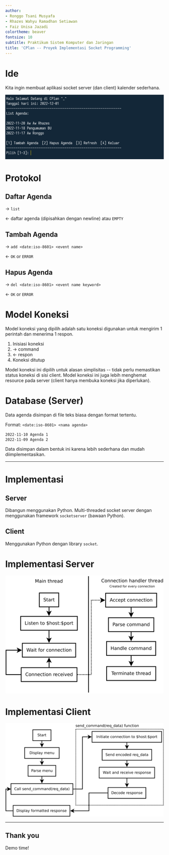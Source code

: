 ```yaml
---
author:
- Ronggo Tsani Musyafa
- Rhazes Wahyu Ramadhan Setiawan
- Faiz Unisa Jazadi
colortheme: beaver
fontsize: 10
subtitle: Praktikum Sistem Komputer dan Jaringan
title: 'CPlan -- Proyek Implementasi Socket Programming'
---
```


# Ide

Kita ingin membuat aplikasi socket server (dan client) kalender sederhana.

![](img/slide-ide-awal.png)

# Protokol

## Daftar Agenda

$\rightarrow$ `list`

$\leftarrow$ daftar agenda (dipisahkan dengan newline) atau `EMPTY`

## Tambah Agenda

$\rightarrow$ `add <date:iso-8601> <event name>`

$\leftarrow$ `OK` or `ERROR`

## Hapus Agenda

$\rightarrow$ `del <date:iso-8601> <event name keyword>`

$\leftarrow$ `OK` or `ERROR`

# Model Koneksi

Model koneksi yang dipilih adalah satu koneksi digunakan untuk mengirim 1
perintah dan menerima 1 respon.

1.  Inisiasi koneksi
2.  $\rightarrow$ command
3.  $\leftarrow$ respon
4.  Koneksi ditutup

Model koneksi ini dipilih untuk alasan simplisitas -- tidak perlu memastikan
status koneksi di sisi client. Model koneksi ini juga lebih menghemat resource
pada server (client hanya membuka koneksi jika diperlukan).

# Database (Server)

Data agenda disimpan di file teks biasa dengan format tertentu.

Format: `<date:iso-8601> <nama agenda>`

    2022-11-10 Agenda 1
    2022-11-09 Agenda 2

Data disimpan dalam bentuk ini karena lebih sederhana dan mudah
diimplementasikan.

--------------------------------------------------------------------------------

# Implementasi

## Server

Dibangun menggunakan Python. Multi-threaded socket server dengan menggunakan
framework `socketserver` (bawaan Python).

## Client

Menggunakan Python dengan library `socket`.

# Implementasi Server

![](img/server-dia.svg)

# Implementasi Client

![](img/client-dia.svg)

--------------------------------------------------------------------------------

## Thank you

Demo time!

